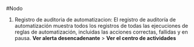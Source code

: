 #Nodo
1. Registro de auditoria de automatizacion: El registro de auditoría de automatización muestra todos los registros de todas las ejecuciones de reglas de automatización, incluidas las acciones correctas, fallidas y en pausa.
   **Ver alerta desencadenante** > **Ver el centro de actividades**
